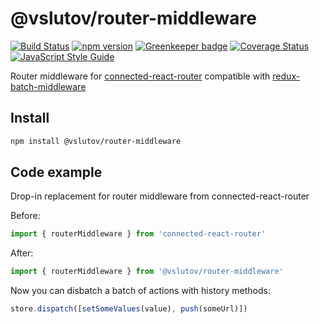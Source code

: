 # @vslutov/router-middleware

[![Build Status](https://travis-ci.org/vslutov/router-middleware.svg?branch=master)](https://travis-ci.org/vslutov/router-middleware)
[![npm version](https://badge.fury.io/js/%40vslutov%2Frouter-middleware.svg)](https://badge.fury.io/js/%40vslutov%2Frouter-middleware)
[![Greenkeeper badge](https://badges.greenkeeper.io/vslutov/router-middleware.svg)](https://greenkeeper.io/)
[![Coverage Status](https://coveralls.io/repos/github/vslutov/router-middleware/badge.svg?branch=master)](https://coveralls.io/github/vslutov/router-middleware?branch=master)
[![JavaScript Style Guide](https://img.shields.io/badge/code_style-standard-brightgreen.svg)](https://standardjs.com)

Router middleware for [connected-react-router](https://github.com/supasate/connected-react-router) compatible with [redux-batch-middleware](https://github.com/mrydengren/redux-batch-middleware)

## Install
```sh
npm install @vslutov/router-middleware
```

## Code example

Drop-in replacement for router middleware from connected-react-router

Before:
```js
import { routerMiddleware } from 'connected-react-router'
```

After:
```js
import { routerMiddleware } from '@vslutov/router-middleware'
```

Now you can disbatch a batch of actions with history methods:
```js
store.dispatch([setSomeValues(value), push(someUrl)])
```
